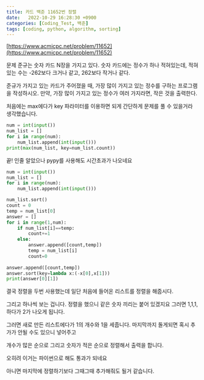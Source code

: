 ```yaml
---
title: 카드 백준 11652번 정렬
date:   2022-10-29 16:28:30 +0900
categories: [Coding_Test, 백준]
tags: [coding, python, algorithm, sorting]
---
```


[https://www.acmicpc.net/problem/11652](https://www.acmicpc.net/problem/11652)

문제
준규는 숫자 카드 N장을 가지고 있다. 숫자 카드에는 정수가 하나 적혀있는데, 적혀있는 수는 -262보다 크거나 같고, 262보다 작거나 같다.

준규가 가지고 있는 카드가 주어졌을 때, 가장 많이 가지고 있는 정수를 구하는 프로그램을 작성하시오. 만약, 가장 많이 가지고 있는 정수가 여러 가지라면, 작은 것을 출력한다.

처음에는 max에다가 key 파라미터를 이용하면 되게 간단하게 문제를 풀 수 있을거라 생각했습니다.

```py
num = int(input())
num_list = []
for i in range(num):
    num_list.append(int(input()))
print(max(num_list, key=num_list.count))
```

끝! 인줄 알았으나 pypy를 사용해도 시간초과가 나오네요

```py
num = int(input())
num_list = []
for i in range(num):
    num_list.append(int(input()))

num_list.sort()
count = 0
temp = num_list[0]
answer = []
for i in range(1,num):
    if num_list[i]==temp:
        count+=1
    else:
        answer.append([count,temp])
        temp = num_list[i]
        count=0
    
answer.append([count,temp])
answer.sort(key=lambda x:(-x[0],x[1]))
print(answer[0][1])
```

결국 정렬을 두번 사용했는데 일단 처음에 들어온 리스트를 정렬을 해줍시다.


그리고 하나씩 보는 겁니다. 정렬을 했으니 같은 숫자 끼리는 붙어 있겠지요 그러면 1,1,1, 하다가 2가 나오게 됩니다.

그러면 새로 만든 리스트에다가 1의 개수와 1을 세줍니다. 마지막까지 돌게되면 혹시 추가가 안될 수도 있으니 넣어주고

 

개수가 많은 순으로 그리고 숫자가 적은 순으로 정렬해서 출력을 합니다.

오히려 이거는 파이썬으로 해도 통과가 되네요

아니면 마지막에 정렬하기보다 그때그때 추가해줘도 될거 같습니다.